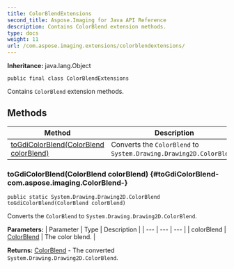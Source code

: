 ```yaml
---
title: ColorBlendExtensions
second_title: Aspose.Imaging for Java API Reference
description: Contains ColorBlend extension methods.
type: docs
weight: 11
url: /com.aspose.imaging.extensions/colorblendextensions/
---
```

**Inheritance:**
java.lang.Object
```
public final class ColorBlendExtensions
```

Contains `ColorBlend` extension methods.
## Methods

| Method | Description |
| --- | --- |
| [toGdiColorBlend(ColorBlend colorBlend)](#toGdiColorBlend-com.aspose.imaging.ColorBlend-) | Converts the `ColorBlend` to `System.Drawing.Drawing2D.ColorBlend`. |
### toGdiColorBlend(ColorBlend colorBlend) {#toGdiColorBlend-com.aspose.imaging.ColorBlend-}
```
public static System.Drawing.Drawing2D.ColorBlend toGdiColorBlend(ColorBlend colorBlend)
```


Converts the `ColorBlend` to `System.Drawing.Drawing2D.ColorBlend`.

**Parameters:**
| Parameter | Type | Description |
| --- | --- | --- |
| colorBlend | [ColorBlend](../../com.aspose.imaging/colorblend) | The color blend. |

**Returns:**
[ColorBlend](../../com.aspose.ms.system.drawing.drawing2d/colorblend) - The converted `System.Drawing.Drawing2D.ColorBlend`.
